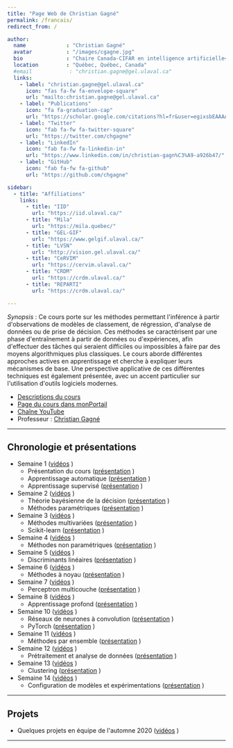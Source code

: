 ```yaml
---
title: "Page Web de Christian Gagné"
permalink: /francais/
redirect_from: /

author:
  name             : "Christian Gagné"
  avatar           : "/images/cgagne.jpg"
  bio              : "Chaire Canada-CIFAR en intelligence artificielle<br/>Directeur de l'Institut intelligence et données<br/> Professeur à l'Université Laval"
  location         : "Québec, Québec, Canada"
  #email            : "christian.gagne@gel.ulaval.ca"
  links:
    - label: "christian.gagne@gel.ulaval.ca"
      icon: "fas fa-fw fa-envelope-square"
      url: "mailto:christian.gagne@gel.ulaval.ca"
    - label: "Publications"
      icon: "fa fa-graduation-cap"
      url: "https://scholar.google.com/citations?hl=fr&user=egixsbEAAAAJ&view_op=list_works&sortby=pubdate"
    - label: "Twitter"
      icon: "fab fa-fw fa-twitter-square"
      url: "https://twitter.com/chgagne"
    - label: "LinkedIn"
      icon: "fab fa-fw fa-linkedin-in"
      url: "https://www.linkedin.com/in/christian-gagn%C3%A9-a926b47/"
    - label: "GitHub"
      icon: "fab fa-fw fa-github"
      url: "https://github.com/chgagne"

sidebar:
  - title: "Affiliations"
    links:
      - title: "IID"
        url: "https://iid.ulaval.ca/"
      - title: "Mila"
        url: "https://mila.quebec/"
      - title: "GEL-GIF"
        url: "https://www.gelgif.ulaval.ca/"
      - title: "LVSN"
        url: "http://vision.gel.ulaval.ca/"
      - title: "CeRVIM"
        url: "https://cervim.ulaval.ca/"
      - title: "CRDM"
        url: "https://crdm.ulaval.ca/"
      - title: "REPARTI"
        url: "https://crdm.ulaval.ca/"

---
```


*Synopsis* : Ce cours porte sur les méthodes permettant l'inférence à partir d'observations de modèles de classement, de régression, d'analyse de données ou de prise de décision. Ces méthodes se caractérisent par une phase d'entraînement à partir de données ou d'expériences, afin d'effectuer des tâches qui seraient difficiles ou impossibles à faire par des moyens algorithmiques plus classiques. Le cours aborde différentes approches actives en apprentissage et cherche à expliquer leurs mécanismes de base. Une perspective applicative de ces différentes techniques est également présentée, avec un accent particulier sur l'utilisation d'outils logiciels modernes.

* [Descriptions du cours](https://www.ulaval.ca/les-etudes/cours/repertoire/detailsCours/gif-4101-apprentissage-et-reconnaissance.html)
* [Page du cours dans monPortail](https://sitescours.monportail.ulaval.ca/ena/site/accueil?idSite=118494&_js=true&idPage=2673605)
* [Chaîne YouTube](https://www.youtube.com/channel/UCkMXqYnOzhIlRseUOgq8_Xw)
* Professeur : [Christian Gagné](http://vision.gel.ulaval.ca/~cgagne)

---

## Chronologie et présentations ##

* Semaine 1 ([vidéos](https://www.youtube.com/playlist?list=PLbJrgQUb1-prEq9nYi5wzNHyypFEZw6Z2) <i class="fab fa-youtube"></i>)
  * Présentation du cours ([présentation](https://drive.google.com/open?id=1f2oAxbhiZ7tGhs3DapOOJDTdoJRvRiOW) <i class="fas fa-chalkboard"></i>)
  * Apprentissage automatique ([présentation](https://drive.google.com/open?id=1Lour__te29gnZXGrAhp0IQr3kKala49B) <i class="fas fa-chalkboard"></i>) 
  * Apprentissage supervisé ([présentation](https://drive.google.com/open?id=1VIW9EiifRnsvdH5B-MGQGaNF5OZjS6tW) <i class="fas fa-chalkboard"></i>)
* Semaine 2 ([vidéos](https://www.youtube.com/playlist?list=PLbJrgQUb1-pqRkZT_G8OP-_dGJBosykam) <i class="fab fa-youtube"></i>)
  * Théorie bayésienne de la décision ([présentation](https://drive.google.com/open?id=19KxphxYArYHVoNBWsIysK1-cvQbxDosE) <i class="fas fa-chalkboard"></i>)
  * Méthodes paramétriques ([présentation](https://drive.google.com/open?id=1qZ6kQ5sANBTpiBr33irzw3SE5_5nBJiQ) <i class="fas fa-chalkboard"></i>)
* Semaine 3 ([vidéos](https://www.youtube.com/playlist?list=PLbJrgQUb1-pqjukTTJkFiSJsQEVBOZ5Wn) <i class="fab fa-youtube"></i>)
  * Méthodes multivariées ([présentation](https://drive.google.com/open?id=174mBWqGO6ta9rFtYW3Up5VDKTQHcQAGA) <i class="fas fa-chalkboard"></i>)
  * Scikit-learn ([présentation](https://drive.google.com/open?id=13G7Wt03pbWD-33InpebrOiva8YY_JQSX) <i class="fas fa-chalkboard"></i>)
* Semaine 4 ([vidéos](https://www.youtube.com/playlist?list=PLbJrgQUb1-poqvfoyFTo6a05QaM4KSTi6) <i class="fab fa-youtube"></i>)
  * Méthodes non paramétriques ([présentation](https://drive.google.com/open?id=1cLKeC9k8mOZ9PRoITam3Bvui-WYMUvYl) <i class="fas fa-chalkboard"></i>)
* Semaine 5 ([vidéos](https://www.youtube.com/playlist?list=PLbJrgQUb1-pqflF9nYTNf_GuRXKVysFxQ) <i class="fab fa-youtube"></i>)
  * Discriminants linéaires ([présentation](https://drive.google.com/open?id=1WfP-wvIuibezzAxbVYfeVKU1rPCAKTfG) <i class="fas fa-chalkboard"></i>)
* Semaine 6 ([vidéos](https://www.youtube.com/playlist?list=PLbJrgQUb1-prhEXW8Z0O924I0ejmepy6w) <i class="fab fa-youtube"></i>)
  * Méthodes à noyau ([présentation](https://drive.google.com/open?id=1etV6xn7rqe-wxDyhAJVuZzHrtV-YRRSi) <i class="fas fa-chalkboard"></i>)
* Semaine 7 ([vidéos](https://www.youtube.com/playlist?list=PLbJrgQUb1-pplc8fD5xAS4BCOJOy1vSJz) <i class="fab fa-youtube"></i>)
  * Perceptron multicouche ([présentation](https://drive.google.com/open?id=1okEiHv5LyXAuPWRDpnDReXpHZHKOxOZy) <i class="fas fa-chalkboard"></i>)
* Semaine 8 ([vidéos](https://www.youtube.com/playlist?list=PLbJrgQUb1-pqdwHyfUKAQ05a_U_77ENz4) <i class="fab fa-youtube"></i>)
  * Apprentissage profond ([présentation](https://drive.google.com/open?id=1MBxxFBhGVvsUZ7-ypMc-6dOg5EuFbisi) <i class="fas fa-chalkboard"></i>)
* Semaine 10 ([vidéos](https://www.youtube.com/playlist?list=PLbJrgQUb1-ppL5GBFghU3o4A-294hLGQW) <i class="fab fa-youtube"></i>)
  * Réseaux de neurones à convolution ([présentation](https://drive.google.com/open?id=160Tg0Z-XCcsXpQoCrjc_iD91yEdlgL0R) <i class="fas fa-chalkboard"></i>)
  * PyTorch ([présentation](https://drive.google.com/open?id=1sugQX2fmYrWRftaHqoKYBDtwXcfIo70n) <i class="fas fa-chalkboard"></i>)
* Semaine 11 ([vidéos](https://www.youtube.com/playlist?list=PLbJrgQUb1-poIXkaQOmQusLarmrj0t2a1) <i class="fab fa-youtube"></i>)
  * Méthodes par ensemble ([présentation](https://drive.google.com/open?id=17XLvAYAucbO4MFAZjrFBEmScSAC9QeSw) <i class="fas fa-chalkboard"></i>)
* Semaine 12 ([vidéos](https://www.youtube.com/playlist?list=PLbJrgQUb1-pqPBuxSo9MQMlYBHPUdCqXb) <i class="fab fa-youtube"></i>)
  * Prétraitement et analyse de données ([présentation](https://drive.google.com/open?id=1ur_ukP2JHrKFP34n8QAlegLjz6dcz5fc) <i class="fas fa-chalkboard"></i>)
* Semaine 13 ([vidéos](https://www.youtube.com/playlist?list=PLbJrgQUb1-prlclyh0gzcHlaH144FXVMV) <i class="fab fa-youtube"></i>)
  * Clustering ([présentation](https://drive.google.com/open?id=1vdFaoWpBGiqCcCw9zf-ogkjPTbYcePNE) <i class="fas fa-chalkboard"></i>)
* Semaine 14 ([vidéos](https://www.youtube.com/playlist?list=PLbJrgQUb1-pqGP9NDqU2rILU1DY4f750h) <i class="fab fa-youtube"></i>)
  * Configuration de modèles et expérimentations ([présentation](https://drive.google.com/open?id=1wo5lmi2JGvBKpYNvfj340UbLMfulckcU) <i class="fas fa-chalkboard"></i>)


---

## Projets ##

* Quelques projets en équipe de l'automne 2020  ([vidéos](https://www.youtube.com/playlist?list=PLbJrgQUb1-prVjlGg3Ec2bRvWLLCgKGtn) <i class="fab fa-youtube"></i>)


---

